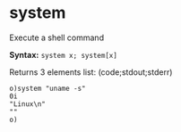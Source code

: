 # system

Execute a shell command

**Syntax:** ```system x; system[x]```

Returns 3 elements list: (code;stdout;stderr)

```o
o)system "uname -s"
0i
"Linux\n"
""
o)
```

